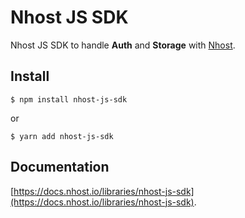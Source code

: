 # Nhost JS SDK

Nhost JS SDK to handle **Auth** and **Storage** with [Nhost](https://nhost.io).

## Install

`$ npm install nhost-js-sdk`

or

`$ yarn add nhost-js-sdk`

## Documentation

[https://docs.nhost.io/libraries/nhost-js-sdk](https://docs.nhost.io/libraries/nhost-js-sdk).
